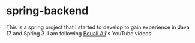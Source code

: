# spring-backend

This is a spring project that I started to develop to gain experience in Java 17 and Spring 3. I am following [Bouali Ali](https://www.youtube.com/@BoualiAli)'s YouTube videos.
